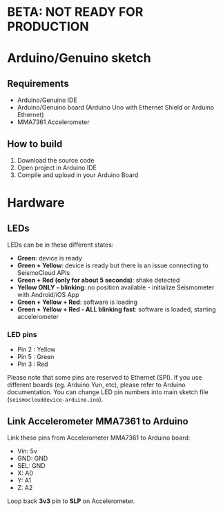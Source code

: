 # BETA: NOT READY FOR PRODUCTION

# Arduino/Genuino sketch

## Requirements

* Arduino/Genuino IDE
* Arduino/Genuino board (Arduino Uno with Ethernet Shield or Arduino Ethernet)
* MMA7361 Accelerometer

## How to build

1. Download the source code
2. Open project in Arduino IDE
3. Compile and upload in your Arduino Board

# Hardware
## LEDs

LEDs can be in these different states:

* **Green**: device is ready
* **Green + Yellow**: device is ready but there is an issue connecting to SeismoCloud APIs
* **Green + Red (only for about 5 seconds)**: shake detected
* **Yellow ONLY - blinking**: no position available - initialize Seismometer with Android/iOS App
* **Green + Yellow + Red**: software is loading
* **Green + Yellow + Red - ALL blinking fast**: software is loaded, starting accelerometer

### LED pins

* Pin 2 : Yellow
* Pin 5 : Green
* Pin 3 : Red

Please note that some pins are reserved to Ethernet (SPI). If you use different boards (eg. Arduino Yun, etc), please refer to Arduino documentation. You can change LED pin numbers into main sketch file (`seismoclouddevice-arduino.ino`).

## Link Accelerometer MMA7361 to Arduino

Link these pins from Accelerometer MMA7361 to Arduino board:

* Vin: 5v
* GND: GND
* SEL: GND
* X: A0
* Y: A1
* Z: A2

Loop back **3v3** pin to **SLP** on Accelerometer.
